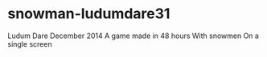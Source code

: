 snowman-ludumdare31
===============

Ludum Dare December 2014
A game made in 48 hours
With snowmen
On a single screen
